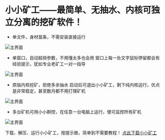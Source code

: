 # 小小矿工——最简单、无抽水、内核可独立分离的挖矿软件！

* 单文件，身材苗条，不需安装直接运行

![主界面](https://github.com/MagicXC/GminerUITool/blob/main/0a.png)

* 单窗口，自动超频参数，不用懂太多也会用
窗口上每一处文字鼠标停留都会有经验提示，犹如专业老矿工一对一指导

![主界面](https://github.com/MagicXC/GminerUITool/blob/main/1a.jpg)

* 原版内核挖矿，拒绝多余抽水
启动后可退出小小矿工，剩下纯内核运行，优点是非常稳定，甚至数月都不用打理矿机

![主界面](https://github.com/MagicXC/GminerUITool/blob/main/1b.jpg)

* 多台矿机可用小小群控，在任意一台电脑上运行，便可监控所有矿机

![主界面](https://github.com/MagicXC/GminerUITool/blob/main/1c.jpg)

下载、解压、运行小小矿工，按提示做，简单到不需要教程！ [点此下载小小矿工](https://github.com/MagicXC/GminerUITool/releases)
